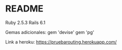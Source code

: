 # README

Ruby 2.5.3
Rails 6.1

Gemas adicionales:
gem 'devise'
gem 'pg'


Link a heroku: https://pruebarouting.herokuapp.com/

